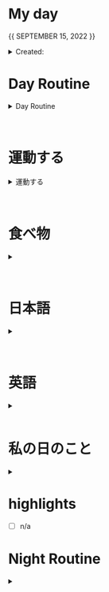 # My day

{{ SEPTEMBER 15, 2022 }}
	<details>
    <summary> Created: </summary>
	{{ 20220915 }} 
	{{19:56}}
    </details>

      
# Day Routine
<details>
<summary> Day Routine </summary>

	- [x] 起きる ~ 07:25
	
	- [x] 歯をブラシする
	- [x] シャワー [ジムで]
	- [x] 一ページ「Book: << The Gift ofF >>」

</details>

<br>
<br>


# 運動する
<details>
<summary> 運動する </summary>

	- [x] ジムに行く 

	~ 時：```0900~1100``` 
	なにをやりましたか？ ``` upper body
	
	reverse lat pulldowns 55 lbs
	lat pulldown 55lbs and 60 lbs (last set)
	tricep curls
	bicep curls in the middle machine

	complete splits stretching
	
	 ```
*

</details>

<br>
<br>
	
# 食べ物
<details>
<summary> </summary>

	- [ ] 朝ご飯
		- [ ] ```<<　  >>```

	- [ ] 昼ご飯
		- [ ] ```<<    >>```

	- [ ] 晩ご飯
		- [ ] ```<<    >>```

</details>
<br>
<br>

# 日本語
<details>
<summary></summary>

	- [ ] 元気　教科書
	- [ ] あんき
	- [ ] WANIKANI - 
	- [ ] Manabi Reader
	- [ ] 聞き取り (jpconvoみたいです)
	- [ ] comprehensive jp, did not continue past 好きなもの

</details><br>
<br>

# 英語
<details >
<summary></summary>

- [ｘ] 今日の単語:

	 ``` 
	 SENSIBILITY
	  - 
	```
<details >
<summary> DID YOU KNOW? [ screenshot ] </summary>



</details>
</details>

<br>

# 私の日のこと
<details>
<summary></summary>

	 ```ジムの後に、```

	- [ ] 家に帰ったり、
	- [ ] シャワーをしたり
	- [ ] 昼ご飯を食べたり、[　]
	- [ ] 下がったりました：　「」
n/a

</details>


# highlights
- [ ] n/a
 

# Night Routine

<details>
<summary></summary>
	- [ ] water plants 
	- [ ] wash face
	- [ ] brush teeth
	- [ ] skin care
	- [ ] journal

Estimated sleep time: ~ [<<    >>]


❌


